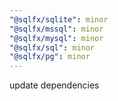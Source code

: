```yaml
---
"@sqlfx/sqlite": minor
"@sqlfx/mssql": minor
"@sqlfx/mysql": minor
"@sqlfx/sql": minor
"@sqlfx/pg": minor
---
```


update dependencies
